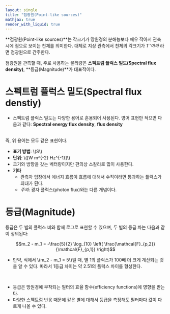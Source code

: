 ```yaml
---
layout: single
title: "점광원(Point-like sources)"
mathjax: true
render_with_liquid: true
---  
```


**점광원(Point-like sources)**는 각크기가 망원경의 분해능보다 매우 작아서 관측 시에 점으로 보이는 천체를 의미한다. 대체로 지상 관측에서 천체의 각크기가 *1''이하* 라면 점광원으로 간주한다. 

점광원을 관측할 때, 주로 사용하는 물리량은 **스펙트럼 플럭스 밀도(Spectral flux density)**, **등급(Magnitude)**가 대표적이다. 

# 스펙트럼 플럭스 밀도(Spectral flux denstiy)

- 스펙트럼 플럭스 밀도는 다양한 용어로 혼용되어 사용된다. 영어 표현만 적으면 다음과 같다: 
**Spectral energy flux density**, **flux density** 
<br>
즉, 위 용어는 모두 같은 표현이다.

- **표기 방법**: \\(S\\)
- **단위**: \\([W m^{-2} Hz^{-1}]\\)
- 크기와 방향을 갖는 벡터량이지만 편의상 스칼라로 많이 사용한다. 
- **기타**
    - 관측자 입장에서 에너지 흐름이 흐름에 대해서 수직이라면 통과하는 플럭스가 최대가 된다.
    - *주의*: 광자 플럭스(photon flux)와는 다른 개념이다. 

# 등급(Magnitude)
등급은 두 별의 플럭스 비와 함께 로그로 표현할 수 있으며, 두 별의 등급 차는 다음과 같이 정의된다:

$$m_2 - m_1 = -\frac{5}{2} \log_{10} \left( \frac{\mathcal{F}_{p,2}}{\mathcal{F}_{p,1}} \right)$$

- 만약, 식에서 \\(m_2 - m_1 = 5\\)일 때, 별 1의 플럭스가 100배 더 크게 계산되는 것을 알 수 있다. 따라서 1등급 차이는 약 2.51의 플럭스 차이를 형성한다.

<br>

- 등급은 망원경에 부착되는 필터의 효율 함수(efficiency functions)에 영향을 받는다. 
- 다양한 스펙트럼 반응 때문에 같은 별에 대해서 등급을 측정해도 필터마다 값이 다르게 나올 수 있다.
